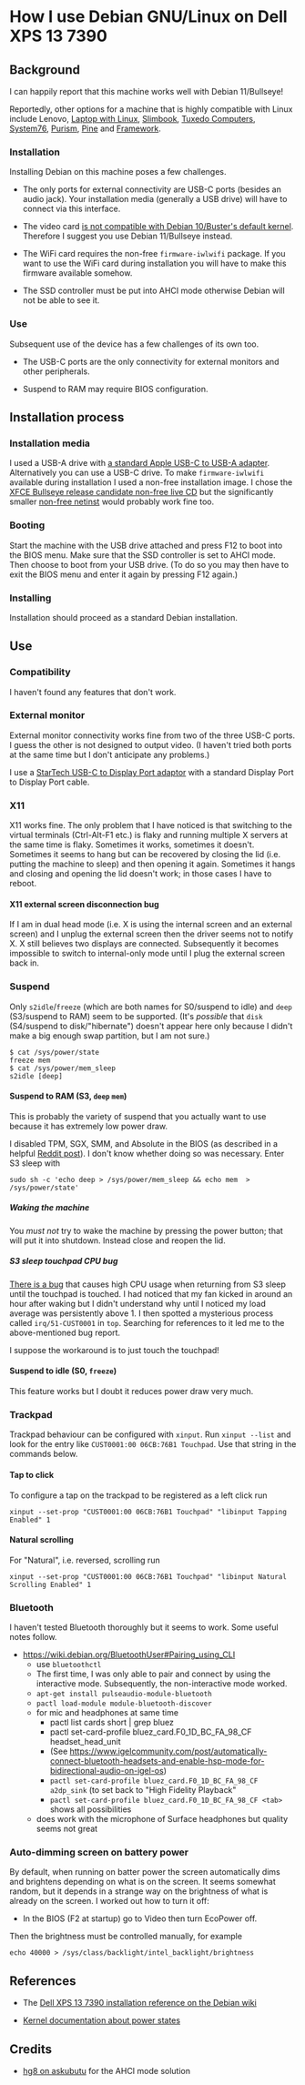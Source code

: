 # How I use Debian GNU/Linux on Dell XPS 13 7390

## Background

I can happily report that this machine works well with Debian
11/Bullseye!

Reportedly, other options for a machine that is highly compatible with
Linux include Lenovo, [Laptop with
Linux](https://laptopwithlinux.com/),
[Slimbook](https://slimbook.es/en/), [Tuxedo
Computers](https://www.tuxedocomputers.com/index.php),
[System76](https://system76.com/), [Purism](https://shop.puri.sm/),
[Pine](https://pine64.com/) and [Framework](https://frame.work/).

### Installation

Installing Debian on this machine poses a few challenges.

* The only ports for external connectivity are USB-C ports (besides an
audio jack).  Your installation media (generally a USB drive) will
have to connect via this interface.

* The video card [is not compatible with Debian 10/Buster's default
  kernel](https://wiki.debian.org/InstallingDebianOn/Dell/Dell%20XPS%2013%207390).
  Therefore I suggest you use Debian 11/Bullseye instead.

* The WiFi card requires the non-free `firmware-iwlwifi` package.
  If you want to use the WiFi card during installation you will have
  to make this firmware available somehow.

* The SSD controller must be put into AHCI mode otherwise Debian will
  not be able to see it.

### Use

Subsequent use of the device has a few challenges of its own too.

* The USB-C ports are the only connectivity for external monitors and
  other peripherals.

* Suspend to RAM may require BIOS configuration.

## Installation process

### Installation media

I used a USB-A drive with [a standard Apple USB-C to USB-A
adapter](https://www.apple.com/uk/shop/product/MJ1M2ZM/A/usb-c-to-usb-adapter). Alternatively
you can use a USB-C drive.  To make `firmware-iwlwifi` available
during installation I used a non-free installation image.  I chose the
[XFCE Bullseye release candidate non-free live
CD](https://cdimage.debian.org/cdimage/unofficial/non-free/cd-including-firmware/bullseye_di_rc3-live+nonfree/amd64/iso-hybrid/)
but the significantly smaller [non-free
netinst](https://cdimage.debian.org/cdimage/unofficial/non-free/cd-including-firmware/bullseye_di_rc3+nonfree/amd64/iso-cd/)
would probably work fine too.

### Booting

Start the machine with the USB drive attached and press F12 to boot
into the BIOS menu.  Make sure that the SSD controller is set to AHCI
mode.  Then choose to boot from your USB drive.  (To do
so you may then have to exit the BIOS menu and enter it again by
pressing F12 again.)

### Installing

Installation should proceed as a standard Debian installation.

## Use

### Compatibility

I haven't found any features that don't work.

### External monitor

External monitor connectivity works fine from two of the three USB-C
ports.  I guess the other is not designed to output video.  (I haven't
tried both ports at the same time but I don't anticipate any
problems.)

I use a [StarTech USB-C to Display Port
adaptor](https://www.startech.com/en-gb/audio-video-products/cdp2dp)
with a standard Display Port to Display Port cable.

### X11

X11 works fine.  The only problem that I have noticed is that
switching to the virtual terminals (Ctrl-Alt-F1 etc.) is flaky and
running multiple X servers at the same time is flaky.  Sometimes it
works, sometimes it doesn't.  Sometimes it seems to hang but can be
recovered by closing the lid (i.e. putting the machine to sleep) and
then opening it again.  Sometimes it hangs and closing and opening the
lid doesn't work; in those cases I have to reboot.

#### X11 external screen disconnection bug

If I am in dual head mode (i.e. X is using the internal screen and an
external screen) and I unplug the external screen then the driver
seems not to notify X.  X still believes two displays are connected.
Subsequently it becomes impossible to switch to internal-only mode
until I plug the external screen back in.

### Suspend

Only `s2idle`/`freeze` (which are both names for S0/suspend to idle)
and `deep` (S3/suspend to RAM) seem to be supported.  (It's *possible*
that `disk` (S4/suspend to disk/"hibernate") doesn't appear here only
because I didn't make a big enough swap partition, but I am not sure.)

```
$ cat /sys/power/state
freeze mem
$ cat /sys/power/mem_sleep
s2idle [deep]
```

#### Suspend to RAM (S3, `deep` `mem`)

This is probably the variety of suspend that you actually want to
use because it has extremely low power draw.

I disabled TPM, SGX, SMM, and Absolute in the BIOS (as described
in a helpful [Reddit
post](https://www.reddit.com/r/Dell/comments/hla8yk/how_to_enable_s3_deep_sleep_on_xps_17_9700_in/)).
I don't know whether doing so was necessary.  Enter S3 sleep with

```
sudo sh -c 'echo deep > /sys/power/mem_sleep && echo mem  > /sys/power/state'
```

##### Waking the machine

You *must not* try to wake the machine by pressing the power button;
that will put it into shutdown.  Instead close and reopen the lid.

##### S3 sleep touchpad CPU bug

[There is a bug](https://bugzilla.redhat.com/show_bug.cgi?id=1847627)
that causes high CPU usage when returning from S3 sleep until the
touchpad is touched.  I had noticed that my fan kicked in around an
hour after waking but I didn't understand why until I noticed my load
average was persistently above 1.  I then spotted a mysterious process
called `irq/51-CUST0001` in `top`. Searching for references to it led
me to the above-mentioned bug report.

I suppose the workaround is to just touch the touchpad!

#### Suspend to idle (S0, `freeze`)

This feature works but I doubt it reduces power draw very much.

### Trackpad

Trackpad behaviour can be configured with `xinput`.  Run `xinput
--list` and look for the entry like `CUST0001:00 06CB:76B1 Touchpad`.
Use that string in the commands below.

#### Tap to click

To configure a tap on the trackpad to be registered as a left click
run

```
xinput --set-prop "CUST0001:00 06CB:76B1 Touchpad" "libinput Tapping Enabled" 1
```

#### Natural scrolling

For "Natural", i.e. reversed, scrolling run

```
xinput --set-prop "CUST0001:00 06CB:76B1 Touchpad" "libinput Natural Scrolling Enabled" 1
```

### Bluetooth

I haven't tested Bluetooth thoroughly but it seems to work.  Some useful notes follow.

* <https://wiki.debian.org/BluetoothUser#Pairing_using_CLI>
   * use `bluetoothctl`
   * The first time, I was only able to pair and connect by using the
     interactive mode.  Subsequently, the non-interactive mode worked.
   * `apt-get install pulseaudio-module-bluetooth`
   * `pactl load-module module-bluetooth-discover`
   * for mic and headphones at same time
       * pactl list cards short | grep bluez
       * pactl set-card-profile bluez_card.F0_1D_BC_FA_98_CF headset_head_unit
       * (See <https://www.igelcommunity.com/post/automatically-connect-bluetooth-headsets-and-enable-hsp-mode-for-bidirectional-audio-on-igel-os>)
       * `pactl set-card-profile bluez_card.F0_1D_BC_FA_98_CF a2dp_sink`
         (to set back to "High Fidelity Playback"
       * `pactl set-card-profile bluez_card.F0_1D_BC_FA_98_CF <tab>`
         shows all possibilities
   * does work with the microphone of Surface headphones but
     quality seems not great

### Auto-dimming screen on battery power

By default, when running on batter power the screen automatically dims
and brightens depending on what is on the screen.  It seems somewhat
random, but it depends in a strange way on the brightness of what is
already on the screen.  I worked out how to turn it off:

* In the BIOS (F2 at startup) go to Video then turn EcoPower off.

Then the brightness must be controlled manually, for example

```
echo 40000 > /sys/class/backlight/intel_backlight/brightness
```

## References

* The [Dell XPS 13 7390 installation reference on the Debian
wiki](https://wiki.debian.org/InstallingDebianOn/Dell/Dell%20XPS%2013%207390)

* [Kernel documentation about power
states](https://www.kernel.org/doc/Documentation/power/states.txt)

## Credits

* [hg8 on
askubutu](https://askubuntu.com/questions/696413/ubuntu-installer-cant-find-any-disk-on-dell-xps-13-9350/696414#696414)
for the AHCI mode solution
